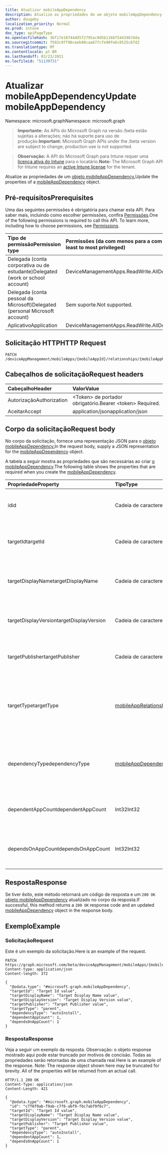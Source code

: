 ```yaml
---
title: Atualizar mobileAppDependency
description: Atualize as propriedades de um objeto mobileAppDependency.
author: dougeby
localization_priority: Normal
ms.prod: intune
doc_type: apiPageType
ms.openlocfilehash: 3bf17e10744dd5f2795ac0d5b116bf54419674da
ms.sourcegitcommit: f592c9ff96ceeb40caa67fcfe90fe6c8525cb7d2
ms.translationtype: MT
ms.contentlocale: pt-BR
ms.lasthandoff: 03/23/2021
ms.locfileid: "51139731"
---
```

# <a name="update-mobileappdependency"></a><span data-ttu-id="70c03-103">Atualizar mobileAppDependency</span><span class="sxs-lookup"><span data-stu-id="70c03-103">Update mobileAppDependency</span></span>

<span data-ttu-id="70c03-104">Namespace: microsoft.graph</span><span class="sxs-lookup"><span data-stu-id="70c03-104">Namespace: microsoft.graph</span></span>

> <span data-ttu-id="70c03-105">**Importante:** As APIs do Microsoft Graph na versão /beta estão sujeitas a alterações; não há suporte para uso de produção.</span><span class="sxs-lookup"><span data-stu-id="70c03-105">**Important:** Microsoft Graph APIs under the /beta version are subject to change; production use is not supported.</span></span>

> <span data-ttu-id="70c03-106">**Observação:** A API do Microsoft Graph para Intune requer uma [licença ativa do Intune](https://go.microsoft.com/fwlink/?linkid=839381) para o locatário.</span><span class="sxs-lookup"><span data-stu-id="70c03-106">**Note:** The Microsoft Graph API for Intune requires an [active Intune license](https://go.microsoft.com/fwlink/?linkid=839381) for the tenant.</span></span>

<span data-ttu-id="70c03-107">Atualize as propriedades de um [objeto mobileAppDependency.](../resources/intune-apps-mobileappdependency.md)</span><span class="sxs-lookup"><span data-stu-id="70c03-107">Update the properties of a [mobileAppDependency](../resources/intune-apps-mobileappdependency.md) object.</span></span>

## <a name="prerequisites"></a><span data-ttu-id="70c03-108">Pré-requisitos</span><span class="sxs-lookup"><span data-stu-id="70c03-108">Prerequisites</span></span>
<span data-ttu-id="70c03-p101">Uma das seguintes permissões é obrigatória para chamar esta API. Para saber mais, incluindo como escolher permissões, confira [Permissões](/graph/permissions-reference).</span><span class="sxs-lookup"><span data-stu-id="70c03-p101">One of the following permissions is required to call this API. To learn more, including how to choose permissions, see [Permissions](/graph/permissions-reference).</span></span>

|<span data-ttu-id="70c03-111">Tipo de permissão</span><span class="sxs-lookup"><span data-stu-id="70c03-111">Permission type</span></span>|<span data-ttu-id="70c03-112">Permissões (da com menos para a com mais privilégios)</span><span class="sxs-lookup"><span data-stu-id="70c03-112">Permissions (from least to most privileged)</span></span>|
|:---|:---|
|<span data-ttu-id="70c03-113">Delegada (conta corporativa ou de estudante)</span><span class="sxs-lookup"><span data-stu-id="70c03-113">Delegated (work or school account)</span></span>|<span data-ttu-id="70c03-114">DeviceManagementApps.ReadWrite.All</span><span class="sxs-lookup"><span data-stu-id="70c03-114">DeviceManagementApps.ReadWrite.All</span></span>|
|<span data-ttu-id="70c03-115">Delegada (conta pessoal da Microsoft)</span><span class="sxs-lookup"><span data-stu-id="70c03-115">Delegated (personal Microsoft account)</span></span>|<span data-ttu-id="70c03-116">Sem suporte.</span><span class="sxs-lookup"><span data-stu-id="70c03-116">Not supported.</span></span>|
|<span data-ttu-id="70c03-117">Aplicativo</span><span class="sxs-lookup"><span data-stu-id="70c03-117">Application</span></span>|<span data-ttu-id="70c03-118">DeviceManagementApps.ReadWrite.All</span><span class="sxs-lookup"><span data-stu-id="70c03-118">DeviceManagementApps.ReadWrite.All</span></span>|

## <a name="http-request"></a><span data-ttu-id="70c03-119">Solicitação HTTP</span><span class="sxs-lookup"><span data-stu-id="70c03-119">HTTP Request</span></span>
<!-- {
  "blockType": "ignored"
}
-->
``` http
PATCH /deviceAppManagement/mobileApps/{mobileAppId}/relationships/{mobileAppRelationshipId}
```

## <a name="request-headers"></a><span data-ttu-id="70c03-120">Cabeçalhos de solicitação</span><span class="sxs-lookup"><span data-stu-id="70c03-120">Request headers</span></span>
|<span data-ttu-id="70c03-121">Cabeçalho</span><span class="sxs-lookup"><span data-stu-id="70c03-121">Header</span></span>|<span data-ttu-id="70c03-122">Valor</span><span class="sxs-lookup"><span data-stu-id="70c03-122">Value</span></span>|
|:---|:---|
|<span data-ttu-id="70c03-123">Autorização</span><span class="sxs-lookup"><span data-stu-id="70c03-123">Authorization</span></span>|<span data-ttu-id="70c03-124">&lt;Token&gt; de portador obrigatório.</span><span class="sxs-lookup"><span data-stu-id="70c03-124">Bearer &lt;token&gt; Required.</span></span>|
|<span data-ttu-id="70c03-125">Aceitar</span><span class="sxs-lookup"><span data-stu-id="70c03-125">Accept</span></span>|<span data-ttu-id="70c03-126">application/json</span><span class="sxs-lookup"><span data-stu-id="70c03-126">application/json</span></span>|

## <a name="request-body"></a><span data-ttu-id="70c03-127">Corpo da solicitação</span><span class="sxs-lookup"><span data-stu-id="70c03-127">Request body</span></span>
<span data-ttu-id="70c03-128">No corpo da solicitação, fornece uma representação JSON para o [objeto mobileAppDependency.](../resources/intune-apps-mobileappdependency.md)</span><span class="sxs-lookup"><span data-stu-id="70c03-128">In the request body, supply a JSON representation for the [mobileAppDependency](../resources/intune-apps-mobileappdependency.md) object.</span></span>

<span data-ttu-id="70c03-129">A tabela a seguir mostra as propriedades que são necessárias ao criar [o mobileAppDependency](../resources/intune-apps-mobileappdependency.md).</span><span class="sxs-lookup"><span data-stu-id="70c03-129">The following table shows the properties that are required when you create the [mobileAppDependency](../resources/intune-apps-mobileappdependency.md).</span></span>

|<span data-ttu-id="70c03-130">Propriedade</span><span class="sxs-lookup"><span data-stu-id="70c03-130">Property</span></span>|<span data-ttu-id="70c03-131">Tipo</span><span class="sxs-lookup"><span data-stu-id="70c03-131">Type</span></span>|<span data-ttu-id="70c03-132">Descrição</span><span class="sxs-lookup"><span data-stu-id="70c03-132">Description</span></span>|
|:---|:---|:---|
|<span data-ttu-id="70c03-133">id</span><span class="sxs-lookup"><span data-stu-id="70c03-133">id</span></span>|<span data-ttu-id="70c03-134">Cadeia de caracteres</span><span class="sxs-lookup"><span data-stu-id="70c03-134">String</span></span>|<span data-ttu-id="70c03-135">A ID da entidade de relação. Herdado [de mobileAppRelationship](../resources/intune-apps-mobileapprelationship.md)</span><span class="sxs-lookup"><span data-stu-id="70c03-135">The relationship entity id. Inherited from [mobileAppRelationship](../resources/intune-apps-mobileapprelationship.md)</span></span>|
|<span data-ttu-id="70c03-136">targetId</span><span class="sxs-lookup"><span data-stu-id="70c03-136">targetId</span></span>|<span data-ttu-id="70c03-137">Cadeia de caracteres</span><span class="sxs-lookup"><span data-stu-id="70c03-137">String</span></span>|<span data-ttu-id="70c03-138">A ID do aplicativo móvel de destino. Herdado [de mobileAppRelationship](../resources/intune-apps-mobileapprelationship.md)</span><span class="sxs-lookup"><span data-stu-id="70c03-138">The target mobile app's app id. Inherited from [mobileAppRelationship](../resources/intune-apps-mobileapprelationship.md)</span></span>|
|<span data-ttu-id="70c03-139">targetDisplayName</span><span class="sxs-lookup"><span data-stu-id="70c03-139">targetDisplayName</span></span>|<span data-ttu-id="70c03-140">Cadeia de caracteres</span><span class="sxs-lookup"><span data-stu-id="70c03-140">String</span></span>|<span data-ttu-id="70c03-141">O nome de exibição do aplicativo móvel de destino.</span><span class="sxs-lookup"><span data-stu-id="70c03-141">The target mobile app's display name.</span></span> <span data-ttu-id="70c03-142">Herdado [de mobileAppRelationship](../resources/intune-apps-mobileapprelationship.md)</span><span class="sxs-lookup"><span data-stu-id="70c03-142">Inherited from [mobileAppRelationship](../resources/intune-apps-mobileapprelationship.md)</span></span>|
|<span data-ttu-id="70c03-143">targetDisplayVersion</span><span class="sxs-lookup"><span data-stu-id="70c03-143">targetDisplayVersion</span></span>|<span data-ttu-id="70c03-144">Cadeia de caracteres</span><span class="sxs-lookup"><span data-stu-id="70c03-144">String</span></span>|<span data-ttu-id="70c03-145">A versão de exibição do aplicativo móvel de destino.</span><span class="sxs-lookup"><span data-stu-id="70c03-145">The target mobile app's display version.</span></span> <span data-ttu-id="70c03-146">Herdado [de mobileAppRelationship](../resources/intune-apps-mobileapprelationship.md)</span><span class="sxs-lookup"><span data-stu-id="70c03-146">Inherited from [mobileAppRelationship](../resources/intune-apps-mobileapprelationship.md)</span></span>|
|<span data-ttu-id="70c03-147">targetPublisher</span><span class="sxs-lookup"><span data-stu-id="70c03-147">targetPublisher</span></span>|<span data-ttu-id="70c03-148">Cadeia de caracteres</span><span class="sxs-lookup"><span data-stu-id="70c03-148">String</span></span>|<span data-ttu-id="70c03-149">O editor do aplicativo móvel de destino.</span><span class="sxs-lookup"><span data-stu-id="70c03-149">The target mobile app's publisher.</span></span> <span data-ttu-id="70c03-150">Herdado [de mobileAppRelationship](../resources/intune-apps-mobileapprelationship.md)</span><span class="sxs-lookup"><span data-stu-id="70c03-150">Inherited from [mobileAppRelationship](../resources/intune-apps-mobileapprelationship.md)</span></span>|
|<span data-ttu-id="70c03-151">targetType</span><span class="sxs-lookup"><span data-stu-id="70c03-151">targetType</span></span>|[<span data-ttu-id="70c03-152">mobileAppRelationshipType</span><span class="sxs-lookup"><span data-stu-id="70c03-152">mobileAppRelationshipType</span></span>](../resources/intune-apps-mobileapprelationshiptype.md)|<span data-ttu-id="70c03-153">O tipo de relação que indica se o destino é pai ou filho.</span><span class="sxs-lookup"><span data-stu-id="70c03-153">The type of relationship indicating whether the target is a parent or child.</span></span> <span data-ttu-id="70c03-154">Herdado [de mobileAppRelationship](../resources/intune-apps-mobileapprelationship.md).</span><span class="sxs-lookup"><span data-stu-id="70c03-154">Inherited from [mobileAppRelationship](../resources/intune-apps-mobileapprelationship.md).</span></span> <span data-ttu-id="70c03-155">Os valores possíveis são: `child` e `parent`.</span><span class="sxs-lookup"><span data-stu-id="70c03-155">Possible values are: `child`, `parent`.</span></span>|
|<span data-ttu-id="70c03-156">dependencyType</span><span class="sxs-lookup"><span data-stu-id="70c03-156">dependencyType</span></span>|[<span data-ttu-id="70c03-157">mobileAppDependencyType</span><span class="sxs-lookup"><span data-stu-id="70c03-157">mobileAppDependencyType</span></span>](../resources/intune-apps-mobileappdependencytype.md)|<span data-ttu-id="70c03-158">O tipo de relação de dependência entre os aplicativos pai e filho.</span><span class="sxs-lookup"><span data-stu-id="70c03-158">The type of dependency relationship between the parent and child apps.</span></span> <span data-ttu-id="70c03-159">Os valores possíveis são: `detect` e `autoInstall`.</span><span class="sxs-lookup"><span data-stu-id="70c03-159">Possible values are: `detect`, `autoInstall`.</span></span>|
|<span data-ttu-id="70c03-160">dependentAppCount</span><span class="sxs-lookup"><span data-stu-id="70c03-160">dependentAppCount</span></span>|<span data-ttu-id="70c03-161">Int32</span><span class="sxs-lookup"><span data-stu-id="70c03-161">Int32</span></span>|<span data-ttu-id="70c03-162">O número total de aplicativos que dependem direta ou indiretamente do aplicativo pai.</span><span class="sxs-lookup"><span data-stu-id="70c03-162">The total number of apps that directly or indirectly depend on the parent app.</span></span>|
|<span data-ttu-id="70c03-163">dependsOnAppCount</span><span class="sxs-lookup"><span data-stu-id="70c03-163">dependsOnAppCount</span></span>|<span data-ttu-id="70c03-164">Int32</span><span class="sxs-lookup"><span data-stu-id="70c03-164">Int32</span></span>|<span data-ttu-id="70c03-165">O número total de aplicativos dos quais o aplicativo filho depende direta ou indiretamente.</span><span class="sxs-lookup"><span data-stu-id="70c03-165">The total number of apps the child app directly or indirectly depends on.</span></span>|



## <a name="response"></a><span data-ttu-id="70c03-166">Resposta</span><span class="sxs-lookup"><span data-stu-id="70c03-166">Response</span></span>
<span data-ttu-id="70c03-167">Se tiver êxito, este método retornará um código de resposta e um `200 OK` [objeto mobileAppDependency](../resources/intune-apps-mobileappdependency.md) atualizado no corpo da resposta.</span><span class="sxs-lookup"><span data-stu-id="70c03-167">If successful, this method returns a `200 OK` response code and an updated [mobileAppDependency](../resources/intune-apps-mobileappdependency.md) object in the response body.</span></span>

## <a name="example"></a><span data-ttu-id="70c03-168">Exemplo</span><span class="sxs-lookup"><span data-stu-id="70c03-168">Example</span></span>

### <a name="request"></a><span data-ttu-id="70c03-169">Solicitação</span><span class="sxs-lookup"><span data-stu-id="70c03-169">Request</span></span>
<span data-ttu-id="70c03-170">Este é um exemplo da solicitação.</span><span class="sxs-lookup"><span data-stu-id="70c03-170">Here is an example of the request.</span></span>
``` http
PATCH https://graph.microsoft.com/beta/deviceAppManagement/mobileApps/{mobileAppId}/relationships/{mobileAppRelationshipId}
Content-type: application/json
Content-length: 372

{
  "@odata.type": "#microsoft.graph.mobileAppDependency",
  "targetId": "Target Id value",
  "targetDisplayName": "Target Display Name value",
  "targetDisplayVersion": "Target Display Version value",
  "targetPublisher": "Target Publisher value",
  "targetType": "parent",
  "dependencyType": "autoInstall",
  "dependentAppCount": 1,
  "dependsOnAppCount": 1
}
```

### <a name="response"></a><span data-ttu-id="70c03-171">Resposta</span><span class="sxs-lookup"><span data-stu-id="70c03-171">Response</span></span>
<span data-ttu-id="70c03-p107">Veja a seguir um exemplo da resposta. Observação: o objeto response mostrado aqui pode estar truncado por motivos de concisão. Todas as propriedades serão retornadas de uma chamada real.</span><span class="sxs-lookup"><span data-stu-id="70c03-p107">Here is an example of the response. Note: The response object shown here may be truncated for brevity. All of the properties will be returned from an actual call.</span></span>
``` http
HTTP/1.1 200 OK
Content-Type: application/json
Content-Length: 421

{
  "@odata.type": "#microsoft.graph.mobileAppDependency",
  "id": "c7f6f9ab-f9ab-c7f6-abf9-f6c7abf9f6c7",
  "targetId": "Target Id value",
  "targetDisplayName": "Target Display Name value",
  "targetDisplayVersion": "Target Display Version value",
  "targetPublisher": "Target Publisher value",
  "targetType": "parent",
  "dependencyType": "autoInstall",
  "dependentAppCount": 1,
  "dependsOnAppCount": 1
}
```




